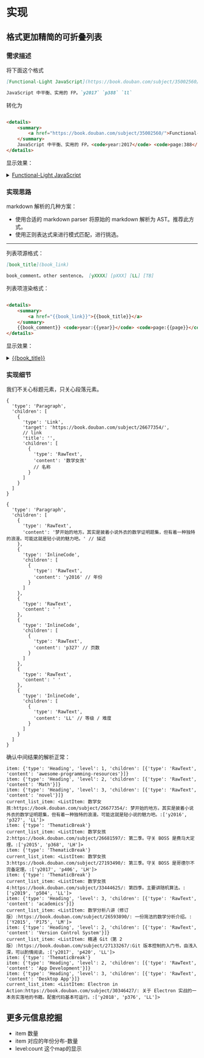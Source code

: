 # 实现

## 格式更加精简的可折叠列表

### 需求描述

将下面这个格式

```markdown
[Functional-Light JavaScript](https://book.douban.com/subject/35002560/)

JavaScript 中平衡、实用的 FP。`y2017` `p388` `ll`
```

转化为

```html

<details>
    <summary>
        <a href="https://book.douban.com/subject/35002560/">Functional-Light JavaScript</a>
    </summary>
    JavaScript 中平衡、实用的 FP。<code>year:2017</code> <code>page:388</code> <code>level: medium</code>
</details>
```

显示效果：

<details>
<summary>
 <a href="https://book.douban.com/subject/35002560/">Functional-Light JavaScript</a>
</summary>
JavaScript 中平衡、实用的 FP。<code>year:2017</code> <code>page:388</code> <code>level: medium</code>
</details>

### 实现思路

markdown 解析的几种方案：

- 使用合适的 markdown parser 将原始的 markdown 解析为 AST。推荐此方式。
- 使用正则表达式来进行模式匹配，进行挑选。

---

列表项源格式：

```markdown
[book_title](book_link)

book_comment。other sentence。 [yXXXX] [pXXX] [LL] [TB]
```

列表项渲染格式：

```html

<details>
    <summary>
        <a href="{{book_link}}">{{book_title}}</a>
    </summary>
    {{book_comment}} <code>year:{{year}}</code> <code>page:{{page}}</code> <code>level:{{level}}</code>
</details>
```

显示效果：

<details>
<summary>
 <a href="{{book_link}}">{{book_title}}</a>
</summary>
{{book_comment}} <code>year:{{year}}</code> <code>page:{{page}}</code> <code>level:{{level}}</code>
</details>

### 实现细节

我们不关心标题元素，只关心段落元素。

```
{
  'type': 'Paragraph',
  'children': [
    {
      'type': 'Link',
      'target': 'https://book.douban.com/subject/26677354/',
      // link
      'title': '',
      'children': [
        {
          'type': 'RawText',
          'content': '数学女孩'
          // 名称
        }
      ]
    }
  ]
}
```

```
{
  'type': 'Paragraph',
  'children': [
    {
      'type': 'RawText',
      'content': '梦开始的地方。其实是披着小说外衣的数学证明题集，但有着一种独特的浪漫。可能这就是轻小说的魅力吧。' // 描述
    },
    {
      'type': 'InlineCode',
      'children': [
        {
          'type': 'RawText',
          'content': 'y2016' // 年份
        }
      ]
    },
    {
      'type': 'RawText',
      'content': ' '
    },
    {
      'type': 'InlineCode',
      'children': [
        {
          'type': 'RawText',
          'content': 'p327' // 页数
        }
      ]
    },
    {
      'type': 'RawText',
      'content': ' '
    },
    {
      'type': 'InlineCode',
      'children': [
        {
          'type': 'RawText',
          'content': 'LL' // 等级 / 难度
        }
      ]
    }
  ]
}
```

确认中间结果的解析正常：

```
item: {'type': 'Heading', 'level': 1, 'children': [{'type': 'RawText', 'content': 'awesome-programming-resources'}]}
item: {'type': 'Heading', 'level': 2, 'children': [{'type': 'RawText', 'content': 'Math'}]}
item: {'type': 'Heading', 'level': 3, 'children': [{'type': 'RawText', 'content': 'novel'}]}
current_list_item: <ListItem: 数学女孩:https://book.douban.com/subject/26677354/: 梦开始的地方。其实是披着小说外衣的数学证明题集，但有着一种独特的浪漫。可能这就是轻小说的魅力吧。:['y2016', 'p327', 'LL']>
item: {'type': 'ThematicBreak'}
current_list_item: <ListItem: 数学女孩 2:https://book.douban.com/subject/26681597/: 第二季。守关 BOSS 是费马大定理。:['y2015', 'p368', 'LH']>
item: {'type': 'ThematicBreak'}
current_list_item: <ListItem: 数学女孩 3:https://book.douban.com/subject/27193490/: 第三季。守关 BOSS 是哥德尔不完备定理。:['y2017', 'p406', 'LH']>
item: {'type': 'ThematicBreak'}
current_list_item: <ListItem: 数学女孩 4:https://book.douban.com/subject/33444625/: 第四季。主要讲随机算法。:['y2019', 'p504', 'LL']>
item: {'type': 'Heading', 'level': 3, 'children': [{'type': 'RawText', 'content': 'academics'}]}
current_list_item: <ListItem: 数学分析八讲（修订版）:https://book.douban.com/subject/26593890/: 一份简洁的数学分析介绍。:['Y2015', 'P175', 'LM']>
item: {'type': 'Heading', 'level': 2, 'children': [{'type': 'RawText', 'content': 'Version Control System'}]}
current_list_item: <ListItem: 精通 Git（第 2 版）:https://book.douban.com/subject/27133267/:Git 版本控制的入门书，由浅入深，可以酌情阅读。:['y2017', 'p420', 'LL']>
item: {'type': 'ThematicBreak'}
item: {'type': 'Heading', 'level': 2, 'children': [{'type': 'RawText', 'content': 'App Development'}]}
item: {'type': 'Heading', 'level': 3, 'children': [{'type': 'RawText', 'content': 'Desktop App'}]}
current_list_item: <ListItem: Electron in Action:https://book.douban.com/subject/30346427/: 关于 Electron 实战的一本务实落地的书籍。配套代码基本可运行。:['y2018', 'p376', 'LL']>
```

## 更多元信息挖掘
- item 数量
- item 对应的年份分布-数量
- level:count 这个map的显示